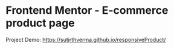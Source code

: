 # Frontend Mentor - E-commerce product page

Project Demo: https://sutirthverma.github.io/responsiveProduct/
